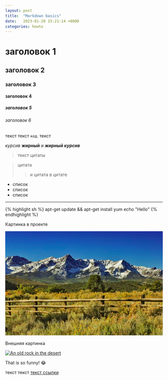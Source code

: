 ```yaml
---
layout: post
title:  "Markdown basics"
date:   2023-01-20 15:21:14 +0000
categories: howto
---
```


# заголовок 1

## заголовок 2

### заголовок 3

#### заголовок 4

##### заголовок 5

###### заголовок 6

текст текст `код`. текст

*курсив* **жирный** и ***жирный курсив***

> текст цитаты

> цитата
>
>> и цитата в цитате

* список
* список
* список

---

{% highlight sh %}
apt-get update && apt-get install yum
echo "Hello"
{% endhighlight %}

Картинка в проекте

![The San Juan Mountains are beautiful!](/assets/images/mountain.png "San Juan Mountains")

Внешняя картинка

[![An old rock in the desert](/assets/images/shiprock.jpg "Shiprock, New Mexico by Beau Rogers")](https://www.flickr.com/photos/beaurogers/31833779864/in/photolist-Qv3rFw-34mt9F-a9Cmfy-5Ha3Zi-9msKdv-o3hgjr-hWpUte-4WMsJ1-KUQ8N-deshUb-vssBD-6CQci6-8AFCiD-zsJWT-nNfsgB-dPDwZJ-bn9JGn-5HtSXY-6CUhAL-a4UTXB-ugPum-KUPSo-fBLNm-6CUmpy-4WMsc9-8a7D3T-83KJev-6CQ2bK-nNusHJ-a78rQH-nw3NvT-7aq2qf-8wwBso-3nNceh-ugSKP-4mh4kh-bbeeqH-a7biME-q3PtTf-brFpgb-cg38zw-bXMZc-nJPELD-f58Lmo-bXMYG-bz8AAi-bxNtNT-bXMYi-bXMY6-bXMYv)

That is so funny! :joy:

текст текст [текст ссылки][jekyll-docs]

[jekyll-docs]: https://jekyllrb.com/docs/home

